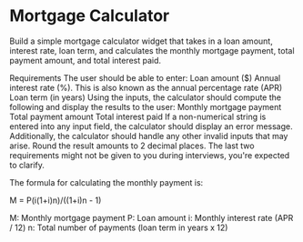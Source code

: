 # Mortgage Calculator

Build a simple mortgage calculator widget that takes in a loan amount, interest rate, loan term, and calculates the monthly mortgage payment, total payment amount, and total interest paid.

Requirements
The user should be able to enter:
Loan amount ($)
Annual interest rate (%). This is also known as the annual percentage rate (APR)
Loan term (in years)
Using the inputs, the calculator should compute the following and display the results to the user:
Monthly mortgage payment
Total payment amount
Total interest paid
If a non-numerical string is entered into any input field, the calculator should display an error message. Additionally, the calculator should handle any other invalid inputs that may arise.
Round the result amounts to 2 decimal places.
The last two requirements might not be given to you during interviews, you're expected to clarify.

The formula for calculating the monthly payment is:

M = P(i(1+i)n)/((1+i)n - 1)

M: Monthly mortgage payment
P: Loan amount
i: Monthly interest rate (APR / 12)
n: Total number of payments (loan term in years x 12)